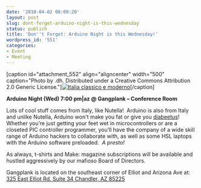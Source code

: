 ```yaml
---
date: '2010-04-02 08:00:20'
layout: post
slug: dont-forget-arduino-night-is-this-wednesday
status: publish
title: 'Don''t Forget: Arduino Night is this Wednesday!'
wordpress_id: '551'
categories:
- Event
- Meeting
---
```


[caption id="attachment_552" align="aligncenter" width="500" caption="Photo by .dh. Distributed under a Creative Commons Attribution 2.0 Generic License."][![Italia classico e moderno](http://www.heatsynclabs.org/wp-content/uploads/2010/04/4409309421_7b59d069e6.jpg)](http://www.flickr.com/photos/25968780@N03/4409309421/in/set-72157623437981235)[/caption]

**Arduino Night (Wed) 7:00 pm|az @ Gangplank – Conference Room**

Lots of cool stuff comes from Italy, like Nutella!  Arduino is also from Italy and unlike Nutella, Arduino won't make you fat or give you [diabeetus](http://knowyourmeme.com/memes/diabeetus)!  Whether you’re  just getting your feet wet in microcontrollers or are a closeted PIC  controller programmer, you’ll have the company of a wide skill range of  Arduino hackers to collaborate with, as well as some HSL laptops with  the Arduino software preloaded.  _A presto!_

As always, t-shirts and Make: magazine subscriptions will be  available and hustled aggressively by our mafioso Board of Directors.

Gangplank is located on the southeast corner of Elliot and Arizona  Ave at:
[325 East Elliot Rd. Suite 34
Chandler, AZ 85225](http://maps.google.com/maps?f=q&source=s_q&hl=en&geocode=&q=325+East+Elliot+Rd.+Suite+34+Chandler,+AZ+85225&sll=37.0625,-95.677068&sspn=46.005754,59.414063&ie=UTF8&hq=&hnear=325+E+Elliot+Rd,+Chandler,+Maricopa,+Arizona+85225&t=h&z=16)
